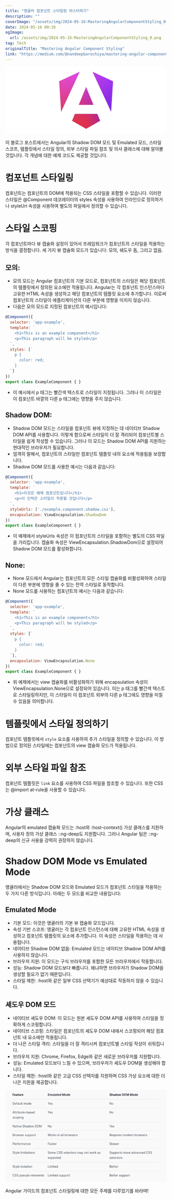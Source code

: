 ```yaml
---
title: "앵귤러 컴포넌트 스타일링 마스터하기"
description: ""
coverImage: "/assets/img/2024-05-16-MasteringAngularComponentStyling_0.png"
date: 2024-05-16 00:26
ogImage: 
  url: /assets/img/2024-05-16-MasteringAngularComponentStyling_0.png
tag: Tech
originalTitle: "Mastering Angular Component Styling"
link: "https://medium.com/@nandeepbarochiya/mastering-angular-component-styling-d1fd40cd9b17"
---
```




<img src="/assets/img/2024-05-16-MasteringAngularComponentStyling_0.png" />

이 블로그 포스트에서는 Angular의 Shadow DOM 모드 및 Emulated 모드, 스타일 스코프, 템플릿에서 스타일 정의, 외부 스타일 파일 참조 및 의사 클래스에 대해 알아볼 것입니다. 각 개념에 대한 예제 코드도 제공할 것입니다.

# 컴포넌트 스타일링

컴포넌트는 컴포넌트의 DOM에 적용되는 CSS 스타일을 포함할 수 있습니다. 이러한 스타일은 @Component 데코레이터의 styles 속성을 사용하여 인라인으로 정의하거나 styleUrl 속성을 사용하여 별도의 파일에서 정의할 수 있습니다.




# 스타일 스코핑

각 컴포넌트마다 뷰 캡슐화 설정이 있어서 프레임워크가 컴포넌트의 스타일을 적용하는 방식을 결정합니다. 세 가지 뷰 캡슐화 모드가 있습니다: 모의, 쉐도우 돔, 그리고 없음.

## 모의:

- 모의 모드는 Angular 컴포넌트의 기본 모드로, 컴포넌트의 스타일은 해당 컴포넌트의 템플릿에서 정의된 요소에만 적용됩니다. Angular는 각 컴포넌트 인스턴스마다 고유한 HTML 속성을 생성하고 해당 컴포넌트의 템플릿 요소에 추가합니다. 이로써 컴포넌트의 스타일이 애플리케이션의 다른 부분에 영향을 미치지 않습니다.
- 다음은 모의 모드로 지정된 컴포넌트의 예시입니다:



```js
@Component({
  selector: 'app-example',
  template: `
    <h1>This is an example component</h1>
    <p>This paragraph will be styled</p>
  `,
  styles: [`
    p {
      color: red;
    }
  `]
})
export class ExampleComponent { }
```

- 이 예시에서 p 태그는 빨간색 텍스트로 스타일이 지정됩니다. 그러나 이 스타일은 이 컴포넌트 바깥의 다른 p 태그에는 영향을 주지 않습니다.

## Shadow DOM:

- Shadow DOM 모드는 스타일을 컴포넌트 뷰에 지정하는 데 네이티브 Shadow DOM API를 사용합니다. 이렇게 함으로써 스타일이 더 잘 격리되어 컴포넌트별 스타일을 쉽게 작성할 수 있습니다. 그러나 이 모드는 Shadow DOM API를 지원하는 현대적인 브라우저가 필요합니다.
- 엄격히 말해서, 컴포넌트의 스타일만 컴포넌트 템플릿 내의 요소에 적용됨을 보장합니다.
- Shadow DOM 모드를 사용한 예시는 다음과 같습니다:



```js
@Component({
  selector: 'app-example',
  template: `
    <h1>이것은 예제 컴포넌트입니다</h1>
    <p>이 단락은 스타일이 적용될 것입니다</p>
  `,
  styleUrls: ['./example.component.shadow.css'],
  encapsulation: ViewEncapsulation.ShadowDom
})
export class ExampleComponent { }
```

- 이 예제에서 styleUrls 속성은 이 컴포넌트의 스타일을 포함하는 별도의 CSS 파일을 가리킵니다. 캡슐화 속성은 ViewEncapsulation.ShadowDom으로 설정되어 Shadow DOM 모드를 활성화합니다.

## None:

- None 모드에서 Angular는 컴포넌트의 모든 스타일 캡슐화를 비활성화하여 스타일이 다른 부분에 영향을 줄 수 있는 전역 스타일로 동작합니다.
- None 모드를 사용하는 컴포넌트의 예시는 다음과 같습니다:



```js
@Component({
  selector: 'app-example',
  template: `
    <h1>This is an example component</h1>
    <p>This paragraph will be styled</p>
  `,
  styles: [`
    p {
      color: red;
    }
  `],
  encapsulation: ViewEncapsulation.None
})
export class ExampleComponent { }
```

- 위 예제에서는 view 캡슐화를 비활성화하기 위해 encapsulation 속성이 ViewEncapsulation.None으로 설정되어 있습니다. 이는 p 태그를 빨간색 텍스트로 스타일링하지만, 이 스타일이 이 컴포넌트 외부의 다른 p 태그에도 영향을 미칠 수 있음을 의미합니다.

# 템플릿에서 스타일 정의하기

컴포넌트 템플릿에서 `style` 요소를 사용하여 추가 스타일을 정의할 수 있습니다. 이 방법으로 정의된 스타일에는 컴포넌트의 view 캡슐화 모드가 적용됩니다.




# 외부 스타일 파일 참조

컴포넌트 템플릿은 `link` 요소를 사용하여 CSS 파일을 참조할 수 있습니다. 또한 CSS는 @import at-rule을 사용할 수 있습니다.

# 가상 클래스

Angular의 emulated 캡슐화 모드는 :host와 :host-context() 가상 클래스를 지원하며, 사용자 정의 가상 클래스 ::ng-deep도 지원합니다. 그러나 Angular 팀은 ::ng-deep의 신규 사용을 강력히 권장하지 않습니다.



# Shadow DOM Mode vs Emulated Mode

앵귤러에서는 Shadow DOM 모드와 Emulated 모드가 컴포넌트 스타일을 적용하는 두 가지 다른 방식입니다. 아래는 두 모드를 비교한 내용입니다:

## Emulated Mode

- 기본 모드: 이것은 앵귤러의 기본 뷰 캡슐화 모드입니다.
- 속성 기반 스코프: 앵귤러는 각 컴포넌트 인스턴스에 대해 고유한 HTML 속성을 생성하고 컴포넌트 템플릿의 요소에 추가합니다. 이 속성은 스타일을 적용하는 데 사용됩니다.
- 네이티브 Shadow DOM 없음: Emulated 모드는 네이티브 Shadow DOM API를 사용하지 않습니다.
- 브라우저 지원: 이 모드는 구식 브라우저를 포함한 모든 브라우저에서 작동합니다.
- 성능: Shadow DOM 모드보다 빠릅니다. 왜냐하면 브라우저가 Shadow DOM을 생성할 필요가 없기 때문입니다.
- 스타일 제한: :host와 같은 일부 CSS 선택기가 예상대로 작동하지 않을 수 있습니다.



## 셰도우 DOM 모드

- 네이티브 셰도우 DOM: 이 모드는 원본 셰도우 DOM API를 사용하여 스타일을 정확하게 스코핑합니다.
- 네이티브 스코핑: 스타일은 컴포넌트의 셰도우 DOM 내에서 스코핑되어 해당 컴포넌트 내 요소에만 적용됩니다.
- 더 나은 스타일 격리: 스타일을 더 잘 격리시켜 컴포넌트별 스타일 작성이 쉬워집니다.
- 브라우저 지원: Chrome, Firefox, Edge와 같은 새로운 브라우저를 지원합니다.
- 성능: Emulated 모드보다 느릴 수 있으며, 브라우저가 셰도우 DOM을 생성해야 합니다.
- 스타일 제한: :host와 같은 고급 CSS 선택자를 지원하며 CSS 가상 요소에 대한 더 나은 지원을 제공합니다.

<img src="/assets/img/2024-05-16-MasteringAngularComponentStyling_1.png" />

Angular 가이드의 컴포넌트 스타일링에 대한 모든 주제를 다루었기를 바라며!